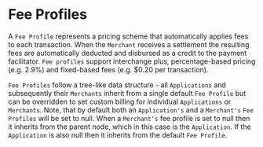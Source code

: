 # Fee Profiles

A `Fee Profile` represents a pricing scheme that automatically applies fees to each transaction. When the `Merchant` receives a settlement the resulting fees are automatically deducted and disbursed as a credit to the payment facilitator.
`Fee profiles` support interchange plus, percentage-based pricing (e.g. 2.9%) and fixed-based fees (e.g. $0.20 per transaction).

`Fee Profiles` follow a tree-like data structure - all `Applications` and subsequently their `Merchants` inherit from a single default `Fee Profile` but can be overridden to set custom billing for individual `Applications` or `Merchants`. Note, that by default both an `Application's` and a `Merchant's` `Fee Profiles` will be set to null. When a `Merchant's` fee profile is set to null then it inherits from the parent node, which in this case is the `Application`. If the `Application` is also null then it inherits from the default `Fee Profile`.
